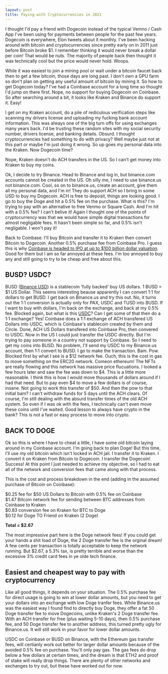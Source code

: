 ```yaml
---
layout: post
title: Paying with Cryptocurrencies in 2021
---
```


I thought I'd pay a friend with Dogecoin instead of the typical Vemno / Cash App I've been using for payments between people for the past few years. Dogecoin is everywhere, Elon tweets about it monthly. I've been hacking around with bitcoin and cryptocurrencies since pretty early on in 2011 just before Bitcoin broke $1. I remember thinking it would never break a dollar per coin! That would be nuts. The majority of people back then thought it was technically cool but the price would never hold. Woops.

While it was easiest to join a mining pool or wait under a bitcoin faucet back then to get a few bitcoin, those days are long past. I don't own a GPU farm so don't plan on getting any useful amount of bitcoin by mining it. So how to get Dogecoin today? I've had a Coinbase account for a long time so thought I'd jump on there first. Nope, no support for buying Dogecoin on Coinbase. So after searching around a bit, it looks like Kraken and Binance do support it. Easy!

I get on my Kraken account, do a pile of rediculous verification steps like scanning my drivers license and uploading my fucking bank account information. This was always one of the big turn offs for using exchanges many years back. I'd be trusting these random sites with my social security number, drivers license, and banking details. Obsurd. I thought cryptocurrencies had something to do with privacy? Well maybe just not at this part or maybe I'm just doing it wrong. So up goes my personal data into the Kraken. Now Dogecoin time?

Nope, Kraken doesn't do ACH transfers in the US. So I can't get money into Kraken to buy my coins.

Ok, I decide to try Binance. Head to Binance and log in, but binance.com accounts cannot be created in the US. Oh silly me, I need to use binance.us not binance.com. Cool, so on to binance.us, create an account, give them all my personal data, and I'm in! They do support ACH so I bring in some USD to buy my Dogecoin. ACH is free to deposit, things are looking good. I go to buy the Doge and hit a 0.5% fee on the purchase. What is this? I'm trying to pay with an alternative to free Venmo or Square Cash. And I'm hit with a 0.5% fee? I can't belive it! Again I thought one of the points of cryptocurrency was that we would have simple digital transactions for almost negligable fees. It hasn't been simple so far, and 0.5% isn't negligable. I won't pay it!

Back to Coinbase. I'll buy Bitcoin and transfer it to Kraken then convert Bitcoin to Dogecoin. Another 0.5% purchase fee from Coinbase Pro. I guess this is why [Coinbase is headed to IPO at up to $100 billion dollar valuation](https://www.forbes.com/advisor/investing/coinbase-ipo-direct-listing/). Good for them but I am so far annoyed at these fees. I'm too annoyed to buy any and still going to try to be cheap and free about this. 

## BUSD? USDC?

BUSD ([Binance USD](https://www.binance.us/en/busd)) is a stablecoin 'fully backed' buy US dollars. 1 BUSD = $1 US Dollar. This seems interesting beause apparently I can convert 1:1 for dollars to get BUSD. I get back on Binance.us and try this out. No, it turns out the 1:1 conversion is actually only for PAX, USDC and TUSD into BUSD. If I want to buy with dollars, I'm back on the exchange, and back at my 0.5% fee. Blocked again, but what is this [USDC](https://www.coinbase.com/usdc)? Can I get some of that then do a 1:1 exchange? Yes! Coinbase does a 1:1 exchange of ACH transfered US Dollars into USDC, which is Coinbase's stablecoin created by them and Circle. Done, ACH US Dollars transfered into Coinbase Pro, then convered to USDC. Now in the US I could just transfer the USDC directly. But I'm trying to pay someone in a country not support by Coinbase. So I need to get my coins into BUSD. No problem, I'll send my USDC to my Binance.us account, then 1:1 convert to BUSD. I go to make the transaction. Bam. Pow. Blocked first by what I see is a $12 network fee. Ouch, this is the cost in gas to move something on the ERC20 network. Comeon ethereum! The NFTs are really flowing and this network has massive price flucuations. I looked a few hours later and saw the fee was down to $4. This is a little more reasonable. I think this is how I would move thousands of dollars around if I had that need. But to pay even $4 to move a few dollars is of course, insane. Not going to work this transfer of $50. And then the pow to that initial bam? I can't withdraw funds for 5 days until the ACH clears. Of course, I'm still dealing with the absurd transfer times of the old ACH system. So even if I was ok with the fees, I technically can't even move these coins until I've waited. Good lesson to always have crypto in the bank? This is not a fast or easy process to move into crypto.

## BACK TO DOGE

Ok so this is where I have to cheat a little, I have some old bitcoin laying around in my Coinbase account. I'm going back to plan Doge! But this time, I'll use my old bitcoin which isn't locked in ACH jail. I transfer it to Kraken. I convert it on Kraken from Bitcoin to Dogecoin. I transfer the Dogecoin! Success! At this point I just needed to achieve my objective, so I had to eat all of the network and conversion fees that came along with that process.

This is the cost and process breakdown in the end (adding in the assumed purchase of Bitcoin on Coinbase):

$0.25 fee for $50 US Dollars to Bitcoin with 0.5% fee on Coinbase\
$1.47 Bitcoin network fee for sending between BTC addresses from Coinbase to Kraken\
$0.83 conversion fee on Kraken for BTC to Doge\
$0.12 for Doge TO Friend on Kraken (2 Doge)

**Total = $2.67**

The most impressive part here is the Doge network fees! If you could get your hands a shit load of Doge, the 2 Doge transfer fee is the orginal dream! A few cents per transaction is totally acceptable to keep the network running. But $2.67, a 5.3% tax, is pretty terrible and worse than the excessive 3% credit card fees in ye olde tech finance.

## Easiest and cheapest way to pay with cryptocurrency

Like all good things, it depends on your situation. The 0.5% purchase fee for direct usage is going to win at lower dollar amounts, but you need to get your dollars into an exchange with low Doge tranfer fees. While Binance.us was the easiest way I found find to directly buy Doge, they offer a fat 50 Doge transfer fee to move Dogecoins, unlike Kraken's 2 Doge transfer fee. With an ACH transfer for free (plus waiting 5-10 days), then 0.5% purchase fee, and 50 Doge transfer fee to another address, this turned pretty ugly for Binance.us. It will still work in your favor for lower dollar amounts. 

USDC on Coinbase or BUSD on Binance, with the Ethereum gas transfer fees, will certianly work out better for larger dollar amounts because of the avoided 0.5% fee on purchase. You'll only pay gas. The gas fees do drop below a few dollars at certain times, and the dream is that ETH2 and proof of stake will really drop things. There are plenty of other networks and exchanges to try out, but these have worked out for now.
